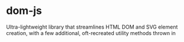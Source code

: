 # dom-js
Ultra-lightweight library that streamlines HTML DOM and SVG element creation, with a few additional, oft-recreated utility methods thrown in
